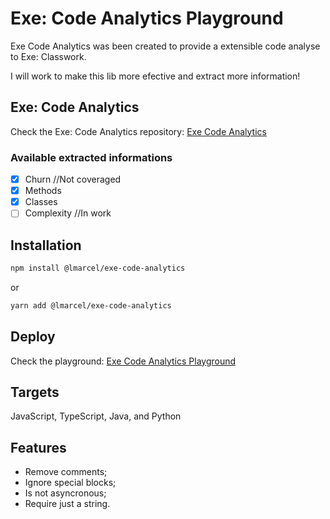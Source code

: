 # Exe: Code Analytics Playground
Exe Code Analytics was been created to provide a extensible code analyse to Exe: Classwork.

I will work to make this lib more efective and extract more information!

## Exe: Code Analytics
Check the Exe: Code Analytics repository: [Exe Code Analytics](https://github.com/l-marcel/exe-code-analytics)

### Available extracted informations

- [x] Churn //Not coveraged
- [x] Methods
- [x] Classes
- [ ] Complexity //In work

## Installation
```bash
npm install @lmarcel/exe-code-analytics
```
or 
```bash
yarn add @lmarcel/exe-code-analytics
```

## Deploy
Check the playground: [Exe Code Analytics Playground](https://exe-code-analytics-playground.vercel.app)


## Targets
JavaScript, TypeScript, Java, and Python

## Features

- Remove comments;
- Ignore special blocks;
- Is not asyncronous;
- Require just a string.